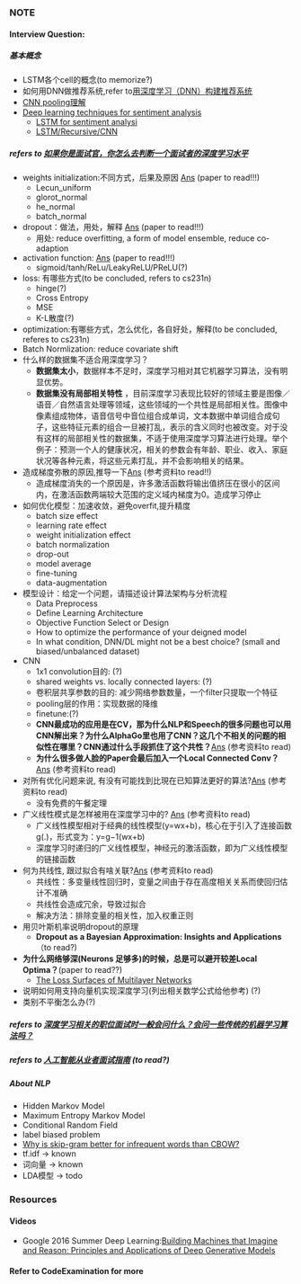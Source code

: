 ### NOTE

#### Interview Question:

##### 基本概念

+ LSTM各个cell的概念(to memorize?)
+ 如何用DNN做推荐系统,refer to[用深度学习（DNN）构建推荐系统](https://zhuanlan.zhihu.com/p/25343518?utm_source=itdadao&utm_medium=referral)
+ [CNN pooling理解](http://blog.csdn.net/jiejinquanil/article/details/50042791)
+ [Deep learning techniques for sentiment analysis](https://www.quora.com/How-is-deep-learning-used-in-sentiment-analysis)
  + [LSTM for sentiment analysi](http://deeplearning.net/tutorial/lstm.html)
  + [LSTM/Recursive/CNN](https://cs224d.stanford.edu/reports/Shirani-MehrH.pdf)

##### refers to [如果你是面试官，你怎么去判断一个面试者的深度学习水平](https://www.zhihu.com/question/41233373)

+ weights initialization:不同方式，后果及原因 [Ans](https://www.zhihu.com/question/41233373) (paper to read!!!)
  + Lecun_uniform
  + glorot_normal
  + he_normal
  + batch_normal
+ dropout：做法，用处，解释 [Ans](https://www.zhihu.com/question/41233373) (paper to read!!!)
  + 用处: reduce overfitting, a form of model ensemble, reduce co-adaption
+ activation function: [Ans](https://www.zhihu.com/question/41233373) (paper to read!!!)
  + sigmoid/tanh/ReLu/LeakyReLU/PReLU(?)
+ loss: 有哪些方式(to be concluded, refers to cs231n)
  + hinge(?)
  + Cross Entropy
  + MSE
  + K-L散度(?)
+ optimization:有哪些方式，怎么优化，各自好处，解释(to be concluded, referes to cs231n)
+ Batch Normlization: reduce covariate shift
+ 什么样的数据集不适合用深度学习？
  + **数据集太小**，数据样本不足时，深度学习相对其它机器学习算法，没有明显优势。
  + **数据集没有局部相关特性** ，目前深度学习表现比较好的领域主要是图像／语音／自然语言处理等领域，这些领域的一个共性是局部相关性。图像中像素组成物体，语音信号中音位组合成单词，文本数据中单词组合成句子，这些特征元素的组合一旦被打乱，表示的含义同时也被改变。对于没有这样的局部相关性的数据集，不适于使用深度学习算法进行处理。举个例子：预测一个人的健康状况，相关的参数会有年龄、职业、收入、家庭状况等各种元素，将这些元素打乱，并不会影响相关的结果。
+ 造成梯度弥散的原因,推导一下[Ans](https://www.zhihu.com/question/41233373) (参考资料to read!!)
  + 造成梯度消失的一个原因是，许多激活函数将输出值挤压在很小的区间内，在激活函数两端较大范围的定义域内梯度为0。造成学习停止
+ 如何优化模型：加速收敛，避免overfit,提升精度
  + batch size effect
  + learning rate effect
  + weight initialization effect
  + batch normalization
  + drop-out
  + model average
  + fine-tuning
  + data-augmentation
+ 模型设计：给定一个问题，请描述设计算法架构与分析流程
  + Data Preprocess
  + Define Learning Architecture
  + Objective Function Select or Design
  + How to optimize the performance of your deigned model
  + In what condition, DNN/DL might not be a best choice? (small and biased/unbalanced dataset)
+ CNN
  + 1x1 convolution目的: (?)
  + shared weights vs. locally connected layers: (?)
  + 卷积层共享参数的目的: 减少网络参数数量，一个filter只提取一个特征
  + pooling层的作用：实现数据的降维
  + finetune:(?)
  + **CNN最成功的应用是在CV，那为什么NLP和Speech的很多问题也可以用CNN解出来？为什么AlphaGo里也用了CNN？这几个不相关的问题的相似性在哪里？CNN通过什么手段抓住了这个共性？**[Ans](https://www.zhihu.com/question/41233373) (参考资料to read)
  + **为什么很多做人脸的Paper会最后加入一个Local Connected Conv？**[Ans](https://www.zhihu.com/question/41233373) (参考资料to read)
+ 对所有优化问题来说, 有没有可能找到比現在已知算法更好的算法?[Ans](https://www.zhihu.com/question/41233373) (参考资料to read)
  + 没有免费的午餐定理
+ 广义线性模式是怎样被用在深度学习中的? [Ans](https://www.zhihu.com/question/41233373) (参考资料to read)
  + 广义线性模型相对于经典的线性模型(y=wx+b)，核心在于引入了连接函数g(.)，形式变为：y=g−1(wx+b)
  + 深度学习时递归的广义线性模型，神经元的激活函数，即为广义线性模型的链接函数
+ 何为共线性, 跟过拟合有啥关联?[Ans](https://www.zhihu.com/question/41233373) (参考资料to read)
  + 共线性：多变量线性回归时，变量之间由于存在高度相关关系而使回归估计不准确
  + 共线性会造成冗余，导致过拟合
  + 解决方法：排除变量的相关性，加入权重正则
+ 用贝叶斯机率说明dropout的原理
  + **Dropout as a Bayesian Approximation: Insights and Applications**（to read?)
+ **为什么网络够深(Neurons 足够多)的时候，总是可以避开较差Local Optima？**(paper to read??)
  + [The Loss Surfaces of Multilayer Networks](https://zhuanlan.zhihu.com/)
+ 说明如何用支持向量机实现深度学习(列出相关数学公式给他参考) (?)
+ 类别不平衡怎么办(?)


##### refers to [深度学习相关的职位面试时一般会问什么？会问一些传统的机器学习算法吗？](https://www.zhihu.com/question/54308150)

##### refers to [人工智能从业者面试指南](https://mp.weixin.qq.com/s?__biz=MzIzNzY5NDM2Nw==&mid=2247483961&idx=1&sn=007f5ffbaefb6388069f3cba1c9f80bd&chksm=e8c5fec9dfb277df961e5dd99a5161fdb953522ea9d6495e137316cf29f97e2f3c9b1eeec701#rd) (to read?)



##### About NLP
+ Hidden Markov Model
+ Maximum Entropy Markov Model
+ Conditional Random Field
+ label biased problem
+ [Why is skip-gram better for infrequent words than CBOW?](https://stats.stackexchange.com/questions/180548/why-is-skip-gram-better-for-infrequent-words-than-cbow)
+ tf.idf -> known
+ 词向量 -> known
+ LDA模型 -> todo

### Resources

#### Videos

+ Google 2016 Summer Deep Learning:[Building Machines that Imagine and Reason: Principles and Applications of Deep Generative Models](http://videolectures.net/deeplearning2016_mohamed_generative_models/)

#### Refer to CodeExamination for more
